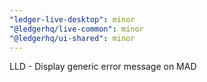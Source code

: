 ```yaml
---
"ledger-live-desktop": minor
"@ledgerhq/live-common": minor
"@ledgerhq/ui-shared": minor
---
```


LLD - Display generic error message on MAD

